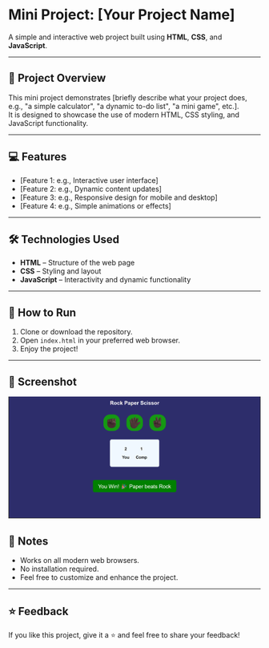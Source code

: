 # Mini Project: [Your Project Name]

A simple and interactive web project built using **HTML**, **CSS**, and **JavaScript**.

---

## 🌟 Project Overview

This mini project demonstrates [briefly describe what your project does, e.g., "a simple calculator", "a dynamic to-do list", "a mini game", etc.].  
It is designed to showcase the use of modern HTML, CSS styling, and JavaScript functionality.

---

## 💻 Features

- [Feature 1: e.g., Interactive user interface]
- [Feature 2: e.g., Dynamic content updates]
- [Feature 3: e.g., Responsive design for mobile and desktop]
- [Feature 4: e.g., Simple animations or effects]

---

## 🛠 Technologies Used

- **HTML** – Structure of the web page  
- **CSS** – Styling and layout  
- **JavaScript** – Interactivity and dynamic functionality  

---

## 🚀 How to Run

1. Clone or download the repository.  
2. Open `index.html` in your preferred web browser.  
3. Enjoy the project!  

---

## 📸 Screenshot

![Screenshot](Screenshot1.png)  


## 📌 Notes

- Works on all modern web browsers.  
- No installation required.  
- Feel free to customize and enhance the project.  


---

## ⭐ Feedback

If you like this project, give it a ⭐ and feel free to share your feedback!
